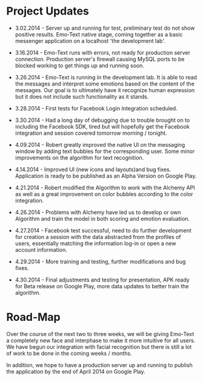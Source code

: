 

# Project Updates #

  * 3.02.2014 - Server up and running for test, preliminary test do not show positive results. Emo-Text native stage, coming together as a basic messenger application on a localhost 'the development lab'.

  * 3.16.2014 - Emo-Text runs with errors, not ready for production server connection. Production server's firewall causing MySQL ports to be blocked working to get things up and running soon.

  * 3.26.2014 - Emo-Text is running in the development lab. It is able to read the messages and interpret some emotions based on the content of the messages. Our goal is to ultimately have it recognize human expression but it does not include such functionality as it stands.

  * 3.28.2014 - First tests for Facebook Login Integration scheduled.

  * 3.30.2014 - Had a long day of debugging due to trouble brought on to including the Facebook SDK, tired but will hopefully get the Facebook integration and session covered tomorrow morning / tonight.

  * 4.09.2014 - Robert greatly improved the native UI on the messaging window by adding text bubbles for the corresponding user. Some minor improvements on the algorithm for text recognition.

  * 4.14.2014 - Improved UI (new icons and layouts)and bug fixes. Application is ready to be published as an Alpha Version on Google Play.

  * 4.21.2014 - Robert modified the Algorithm to work with the Alchemy API as well as a great improvement on color bubbles according to the color integration.

  * 4.26.2014 - Problems with Alchemy have led us to develop or own Algorithm and train the model in both scoring and emotion evaluation.

  * 4.27.2014 - Facebook test successful, need to do further development for creation a session with the data abstracted from the profiles of users, essentially matching the information log-in or open a new account information.

  * 4.29.2014 - More training and testing, further modifications and bug fixes.

  * 4.30.2014 - Final adjustments and testing for presentation, APK ready for Beta release on Google Play, more data updates to better train the algorithm.

# Road-Map #

Over the course of the next two to three weeks, we will be giving Emo-Text a completely new face and interphase to make it more intuitive for all users. We have begun our integration with facial recognition but there is still a lot of work to be done in the coming weeks / months.

In addition, we hope to have a production server up and running to publish the application by the end of April 2014 on Google Play.